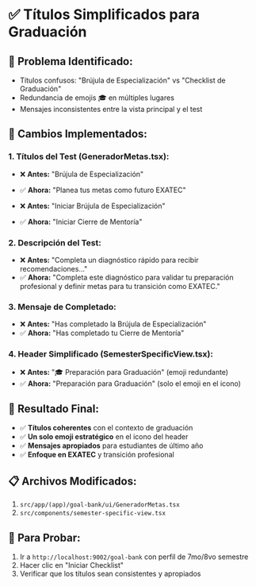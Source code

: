 # ✅ Títulos Simplificados para Graduación

## 🎯 **Problema Identificado:**
- Títulos confusos: "Brújula de Especialización" vs "Checklist de Graduación"
- Redundancia de emojis 🎓 en múltiples lugares
- Mensajes inconsistentes entre la vista principal y el test

## 🔧 **Cambios Implementados:**

### **1. Títulos del Test (GeneradorMetas.tsx):**
- ❌ **Antes:** "Brújula de Especialización" 
- ✅ **Ahora:** "Planea tus metas como futuro EXATEC"

- ❌ **Antes:** "Iniciar Brújula de Especialización"
- ✅ **Ahora:** "Iniciar Cierre de Mentoría"

### **2. Descripción del Test:**
- ❌ **Antes:** "Completa un diagnóstico rápido para recibir recomendaciones..."
- ✅ **Ahora:** "Completa este diagnóstico para validar tu preparación profesional y definir metas para tu transición como EXATEC."

### **3. Mensaje de Completado:**
- ❌ **Antes:** "Has completado la Brújula de Especialización"
- ✅ **Ahora:** "Has completado tu Cierre de Mentoría"

### **4. Header Simplificado (SemesterSpecificView.tsx):**
- ❌ **Antes:** "🎓 Preparación para Graduación" (emoji redundante)
- ✅ **Ahora:** "Preparación para Graduación" (solo el emoji en el icono)

## 🎨 **Resultado Final:**
- ✅ **Títulos coherentes** con el contexto de graduación
- ✅ **Un solo emoji estratégico** en el icono del header
- ✅ **Mensajes apropiados** para estudiantes de último año
- ✅ **Enfoque en EXATEC** y transición profesional

## 📋 **Archivos Modificados:**
1. `src/app/(app)/goal-bank/ui/GeneradorMetas.tsx`
2. `src/components/semester-specific-view.tsx`

## 🧪 **Para Probar:**
1. Ir a `http://localhost:9002/goal-bank` con perfil de 7mo/8vo semestre
2. Hacer clic en "Iniciar Checklist"
3. Verificar que los títulos sean consistentes y apropiados
